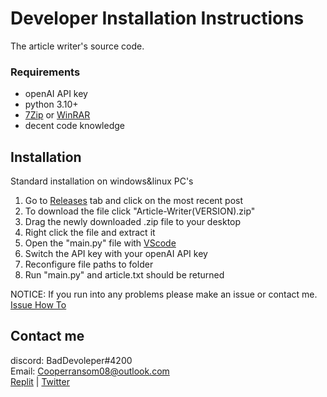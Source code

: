 # Developer Installation Instructions
The article writer's source code.

### Requirements
* openAI API key
* python 3.10+
* [7Zip](https://www.7-zip.org/) or [WinRAR](https://www.win-rar.com/predownload.html?&L=0)
* decent code knowledge

## Installation 
Standard installation on windows&linux PC's

1. Go to [Releases](https://github.com/itzCozi/The-Daily-Compress/releases) tab and click on the most recent post
2. To download the file click "Article-Writer(VERSION).zip"
3. Drag the newly downloaded .zip file to your desktop
4. Right click the file and extract it
5. Open the "main.py" file with [VScode](https://code.visualstudio.com/download)
6. Switch the API key with your openAI API key
7. Reconfigure file paths to folder
8. Run "main.py" and article.txt should be returned

NOTICE: If you run into any problems please make an issue or contact me.  
[Issue How To](https://github.com/itzCozi/The-Daily-Compress/blob/86cf9c86ffd66aeab9e4626b193a19138e7d2d6c/.github/HOW-TO:Create_Ticket.md)

## Contact me
discord: BadDevoleper#4200                                                                                                                                             
Email: Cooperransom08@outlook.com                                                                                                                                      
[Replit](https://replit.com/@cozi08) | 
[Twitter](https://twitter.com/ransom_cooper)
